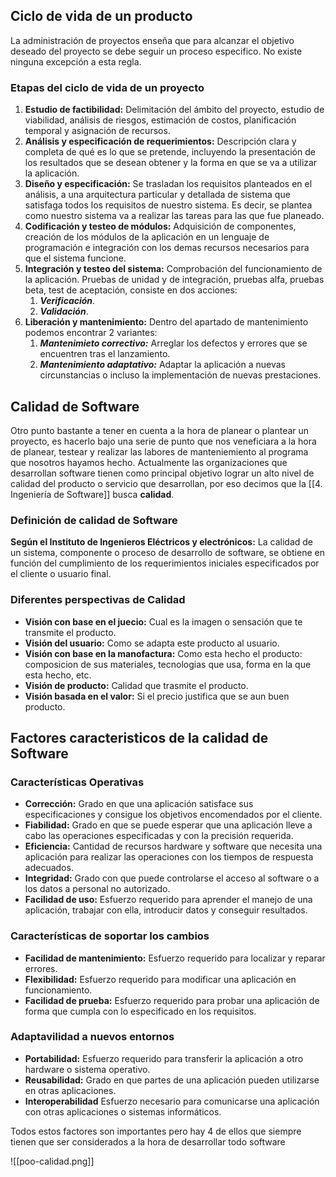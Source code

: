 ## Ciclo de vida de un producto

La administración de proyectos enseña que para alcanzar el objetivo deseado del proyecto se debe seguir un proceso especifico. No existe ninguna excepción a esta regla.

### Etapas del ciclo de vida de un proyecto

1. **Estudio de factibilidad:** Delimitación del ámbito del proyecto, estudio de viabilidad, análisis de riesgos, estimación de costos, planificación temporal y asignación de recursos.
2. **Análisis y especificación de requerimientos:** Descripción clara y completa de qué es lo que se pretende, incluyendo la presentación de los resultados que se desean obtener y la forma en que se va a utilizar la aplicación.
3. **Diseño y especificación:** Se trasladan los requisitos planteados en el análisis, a una arquitectura particular y detallada de sistema que satisfaga todos los requisitos de nuestro sistema. Es decir, se plantea como nuestro sistema va a realizar las tareas para las que fue planeado.
4. **Codificación y testeo de módulos:** Adquisición de componentes, creación de los módulos de la aplicación en un lenguaje de programación e integración con los demas recursos necesarios para que el sistema funcione.
5. **Integración y testeo del sistema:** Comprobación del funcionamiento de la aplicación. Pruebas de unidad y de integración, pruebas alfa, pruebas beta, test de aceptación, consiste en dos acciones:
	1. ***Verificación***.
	2. ***Validación***.
6. **Liberación y mantenimiento:** Dentro del apartado de mantenimiento podemos encontrar 2 variantes:
	1. ***Mantenimieto correctivo:*** Arreglar los defectos y errores que se encuentren tras el lanzamiento.
	2. ***Mantenimiento adaptativo:*** Adaptar la aplicación a nuevas circunstancias o incluso la implementación de nuevas prestaciones.


## Calidad de Software

Otro punto bastante a tener en cuenta a la hora de planear o plantear un proyecto, es hacerlo bajo una serie de punto que nos veneficiara a la hora de planear, testear y realizar las labores de manteniemiento al programa que nosotros hayamos hecho.
Actualmente las organizaciones que desarrollan software tienen como principal objetivo lograr un alto nivel de calidad del producto o servicio que desarrollan, por eso decimos que la [[4. Ingeniería de Software]] busca **calidad**.

### Definición de calidad de Software

**Según el Instituto de Ingenieros Eléctricos y electrónicos:**
La calidad de un sistema, componente o proceso de desarrollo de software, se obtiene en función del cumplimiento de los requerimientos iniciales especificados por el cliente o usuario final.

### Diferentes perspectivas de Calidad

- **Visión con base en el juecio:** Cual es la imagen o sensación que te transmite el producto.
- **Visión del usuario:** Como se adapta este producto al usuario.
- **Visión con base en la manofactura:** Como esta hecho el producto: composicion de sus materiales, tecnologias que usa, forma en la que esta hecho, etc.
- **Visión de producto:** Calidad que trasmite el producto.
- **Visión basada en el valor:** Si el precio justifica que se aun buen producto.

## Factores caracteristicos de la calidad de Software

### Características Operativas

- **Corrección:** Grado en que una aplicación satisface sus especificaciones y consigue los objetivos encomendados por el cliente.
- **Fiabilidad:** Grado en que se puede esperar que una aplicación lleve a cabo las operaciones especificadas y con la precisión requerida.
- **Eficiencia:** Cantidad de recursos hardware y software que necesita una aplicación para realizar las operaciones con los tiempos de respuesta adecuados.
- **Integridad:** Grado con que puede controlarse el acceso al software o a los datos a personal no autorizado.
- **Facilidad de uso:** Esfuerzo requerido para aprender el manejo de una aplicación, trabajar con ella, introducir datos y conseguir resultados.

### Características de soportar los cambios

- **Facilidad de mantenimiento:** Esfuerzo requerido para localizar y reparar errores.
- **Flexibilidad:** Esfuerzo requerido para modificar una aplicación en funcionamiento.
- **Facilidad de prueba:** Esfuerzo requerido para probar una aplicación de forma que cumpla con lo especificado en los requisitos.

### Adaptavilidad a nuevos entornos

- **Portabilidad:** Esfuerzo requerido para transferir la aplicación a otro hardware o sistema operativo.
- **Reusabilidad:** Grado en que partes de una aplicación pueden utilizarse en otras aplicaciones.
- **Interoperabilidad** Esfuerzo necesario para comunicarse una aplicación con otras aplicaciones o sistemas informáticos.

Todos estos factores son importantes pero hay 4 de ellos que siempre tienen que ser considerados a la hora de desarrollar todo software

![[poo-calidad.png]]